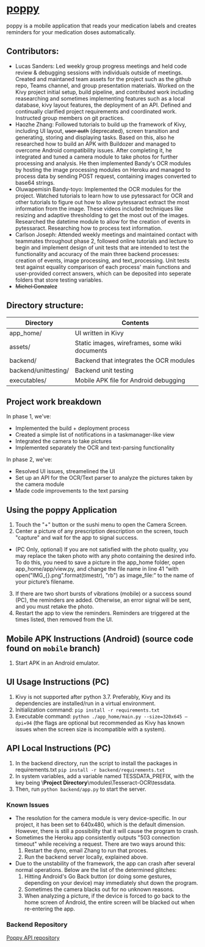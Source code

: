 # [poppy](https://github.com/rrrrr4788/Poppy_Backend)
poppy is a mobile application that reads your medication labels and creates reminders for your medication doses automatically.

## Contributors:
- Lucas Sanders: Led weekly group progress meetings and held code review & debugging sessions with individuals outside of meetings. Created and maintaned team assets for the project such as the github repo, Teams channel, and group presentation materials. Worked on the Kivy project initial setup, build pipeline, and contributed work including reasearching and sometimes implementing features such as a local database, kivy layout features, the deployment of an API. Defined and continually clarified project requirements and coordinated work. Instructed group members on git practices.
- Haozhe Zhang: Followed tutorials to build up the framework of Kivy, including UI layout, ~~user auth~~ (deprecated), screen transition and generating, storing and displaying tasks. Based on this, also he researched how to build an APK with Buildozer and managed to overcome Android compatibility issues. After completing it, he integrated and tuned a camera module to take photos for further processing and analysis. He then implemented Bandy's OCR modules by hosting the image processing modules on Heroku and managed to process data by sending POST request, containing images converted to base64 strings.
- Oluwapemisin Bandy-toyo: Implemented the OCR modules for the project. Watched tutorials to learn how to use pytessaract for OCR and other tutorials to figure out how to allow pytessaract extract the most information from the image. These videos included techniques like resizing and adaptive thresholding to get the most out of the images. Researched the datetime module to allow for the creation of events in pytessaract. Researching how to process text information.
- Carlson Joseph: Attended weekly meetings and maintained contact with teammates throughout phase 2, followed online tutorials and lecture to begin and implement design of unit tests that are intended to test the functionality and accuracy of the main three backend processes: creation of events, image processing, and text_processing. Unit tests test against equality comparison of each process' main functions and user-provided correct answers, which can be deposited into seperate folders that store testing variables. 
- ~~Michel Gonzalez~~

## Directory structure:
Directory  | Contents
---------- | ----------
app_home/  | UI written in Kivy
assets/    | Static images, wireframes, some wiki documents
backend/   | Backend that integrates the OCR modules
backend/unittesting/   | Backend unit testing
executables/    | Mobile APK file for Android debugging

## Project work breakdown
In phase 1, we've:
- Implemented the build + deployment process
- Created a simple list of notifications in a taskmanager-like view
- Integrated the camera to take pictures
- Implemented separately the OCR and text-parsing functionality

In phase 2, we've:
- Resolved UI issues, streamelined the UI
- Set up an API for the OCR/Text parser to analyze the pictures taken by the camera module
- Made code improvements to the text parsing

## Using the poppy Application

1. Touch the "+" button or the sushi menu to open the Camera Screen.
2. Center a picture of any prescription description on the screen, touch "capture" and wait for the app to signal success.
 - (PC Only, optional) If you are not satisfied with the photo quality, you may replace the taken photo with any photo containing the desired info. To do this, you need to save a picture in the app_home folder, open app_home/app/view.py, and change the file name in line 41 “with open("IMG_{}.png".format(timestr), "rb") as image_file:” to the name of your picture’s filename.
3. If there are two short bursts of vibrations (mobile) or a success sound (PC), the reminders are added. Otherwise, an error signal will be sent, and you must retake the photo.
4. Restart the app to view the reminders. Reminders are triggered at the times listed, then removed from the UI.

## Mobile APK Instructions (Android) (source code found on `mobile` branch)

1. Start APK in an Android emulator.

## UI Usage Instructions (PC)

1. Kivy is not supported after python 3.7. Preferably, Kivy and its dependencies are installed/run in a virtual environment.
2. Initialization command: `pip install -r requirements.txt`
3.	Executable command: `python ./app_home/main.py --size=320x645 –dpi=94` (the flags are optional but recommended as Kivy has known issues when the screen size is incompatible with a system).

## API Local Instructions (PC)

1. In the backend directory, run the script to install the packages in requirements.txt `pip install -r backend/requirements.txt`
2. In system variables, add a variable named TESSDATA_PREFIX, with the key being \\**Project Directory**\\modules\Tesseract-OCR\tessdata.
3. Then, run `python backend/app.py` to start the server.

### Known Issues

- The resolution for the camera module is very device-specific. In our project, it has been set to 640x480, which is the default dimension. However, there is still a possibility that it will cause the program to crash.
- Sometimes the Heroku app consistently outputs "503 connection timeout" while receiving a request. There are two ways around this:
    1. Restart the dyno, email Zhang to run that proces.
    2. Run the backend server locally, explained above.
- Due to the unstability of the framework, the app can crash after several normal operations. Below are the list of the determined glitches:
    1. Hitting Android's Go Back button (or doing some gestures, depending on your device) may immediately shut down the program. 
    2. Sometimes the camera blacks out for no unknown reasons.
    3. When analyzing a picture, if the device is forced to go back to the home screen of Android, the entire screen will be blacked out when re-entering the app.

### Backend Repository
[Poppy API repository](https://github.com/rrrrr4788/Poppy_Backend)
